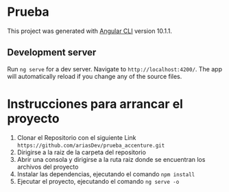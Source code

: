 # Prueba

This project was generated with [Angular CLI](https://github.com/angular/angular-cli) version 10.1.1.

## Development server

Run `ng serve` for a dev server. Navigate to `http://localhost:4200/`. The app will automatically reload if you change any of the source files.

# Instrucciones para arrancar el proyecto

1. Clonar el Repositorio con el siguiente Link `https://github.com/ariasDev/prueba_accenture.git`
2. Dirigirse a la raiz de la carpeta del repositorio
3. Abrir una consola y dirigirse a la ruta raiz donde se encuentran los archivos del proyecto
4. Instalar las dependencias, ejecutando el comando `npm install`
4. Ejecutar el proyecto, ejecutando el comando `ng serve -o`



